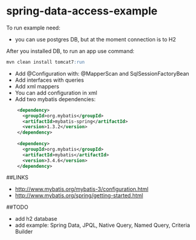 # spring-data-access-example

To run example need:
* you can use postgres DB, but at the moment connection is to H2

After you installed DB, to run an app use command: 
```sql
mvn clean install tomcat7:run
```

* Add @Configuration with: @MapperScan and SqlSessionFactoryBean
* Add interfaces with queries
* Add xml mappers
* You can add configuration in xml
* Add two mybatis dependencies: 
```xml
    <dependency>
      <groupId>org.mybatis</groupId>
      <artifactId>mybatis-spring</artifactId>
      <version>1.3.2</version>
    </dependency>
    
    <dependency>
      <groupId>org.mybatis</groupId>
      <artifactId>mybatis</artifactId>
      <version>3.4.6</version>
    </dependency>
```

##LINKS
* http://www.mybatis.org/mybatis-3/configuration.html 
* http://www.mybatis.org/spring/getting-started.html 

##TODO
- add h2 database
- add example: Spring Data, JPQL, Native Query, Named Query, Criteria Builder